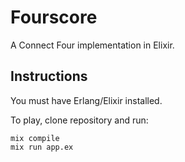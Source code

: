 # Fourscore

A Connect Four implementation in Elixir.

## Instructions

You must have Erlang/Elixir installed.

To play, clone repository and run:

```
mix compile
mix run app.ex
```
